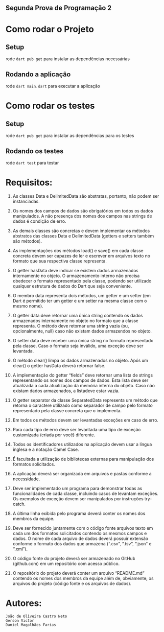 ## Segunda Prova de Programação 2

# Como rodar o Projeto
## Setup
rode `dart pub get` para instalar as dependências necessárias

## Rodando a aplicação
rode `dart main.dart` para executar a aplicação

# Como rodar os testes
## Setup
rode `dart pub get` para instalar as dependências para os testes

## Rodando os testes
rode `dart test` para testar

# Requisitos:
1. As classes Data e DelimitedData são abstratas, portanto, não podem ser instanciadas.

2. Os nomes dos campos de dados são obrigatórios em todos os dados manipulados. A não presença dos nomes dos campos nas strings de dados é condição de erro.

3. As demais classes são concretas e devem implementar os métodos abstratos das classes Data e DelimitedData (getters e setters também são métodos).

4. As implementações dos métodos load() e save() em cada classe concreta devem ser capazes de ler e escrever em arquivos texto no formato que sua respectiva classe representa.

5. O getter hasData deve indicar se existem dados armazenados internamente no objeto. O armazenamento interno não precisa obedecer o formato representado pela classe, podendo ser utilizado qualquer estrutura de dados do Dart que seja conveniente.

6. O membro data representa dois métodos, um getter e um setter (em Dart é permitido ter um getter e um setter na mesma
classe com o mesmo nome).

7. O getter data deve retornar uma única string contendo os dados armazenados internamente no objeto no formato que a classe representa. O método deve retornar uma string vazia (ou, opcionalmente, null) caso não existam dados armazendos no objeto.

8. O setter data deve receber uma única string no formato representado pela classe. Caso o formato seja inválido, uma exceção deve ser levantada.

9. O método clear() limpa os dados armazenados no objeto. Após um clear() o getter hasData deverá retornar false.

10. A implementação do getter “fields” deve retornar uma lista de strings representando os nomes dos campos de dados. Esta lista deve ser atualizada a cada atualização da memória interna do objeto. Caso não existam dados armazenados, a listadeve estar vazia.

11. O getter separator da classe SeparatedData representa um método que retorna o caractere utilizado como separador de campo pelo formato representado pela classe concreta que o implementa.

12. Em todos os métodos devem ser levantadas exceções em caso de erro.

13. Para cada tipo de erro deve ser levantada uma tipo de exceção customizada (criada por você) diferente.

14. Todos os identificadores utilizados na aplicação devem usar a língua inglesa e a notação Camel Case.

15. É facultada a utilização de bibliotecas externas para manipulação dos formatos solicitados.

16. A aplicação deverá ser organizada em arquivos e pastas conforme a necessidade.

17. Deve ser implementado um programa para demonstrar todas as funcionalidades de cada classe, incluindo casos de levantam exceções. Os exemplos de exceção devem ser manipulados por instruções try-catch.

18. A última linha exibida pelo programa deverá conter os nomes dos membros da equipe.

19. Deve ser fornecido juntamente com o código fonte arquivos texto em cada um dos formatos solicitados contendo os mesmos campos e dados. O nome de cada arquivo de dados deverá possuir extensão conforme o formato dos dados que armazena (“.csv”, “.tsv”, “.json” e “.xml”).

20. O código fonte do projeto deverá ser armazenado no GitHub (github.com) em um repositório com acesso público.

21. O repositório do projeto deverá conter um arquivo “README.md” contendo os nomes dos membros da equipe além de, obviamente, os arquivos do projeto (código fonte e os arquivos de dados).

# Autores:
    João de Oliveira Castro Neto
    Gerson Victor
    Daniel Magalhães Farias
